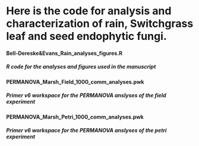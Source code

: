 # Here is the code for analysis and characterization of rain, Switchgrass leaf and seed endophytic fungi. 

#### Bell-Dereske&Evans_Rain_analyses_figures.R
##### R code for the analyses and figures used in the manuscript

#### PERMANOVA_Marsh_Field_1000_comm_analyses.pwk
##### Primer v6 workspace for the PERMANOVA anslyses of the field experiment

#### PERMANOVA_Marsh_Petri_1000_comm_analyses.pwk
##### Primer v6 workspace for the PERMANOVA anslyses of the petri experiment